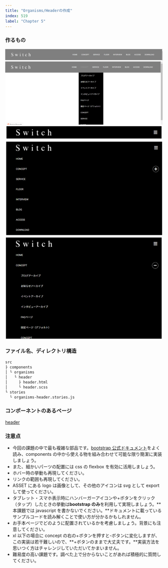 ```yaml
---
title: "Organisms/Headerの作成"
index: 519
label: "Chapter 5"
---
```


### 作るもの

![organisms_header_1](./images/organisms_header_1.png)
![organisms_header_5](./images/organisms_header_5.png)
![organisms_header_2](./images/organisms_header_2.png)
![organisms_header_3](./images/organisms_header_3.png)
![organisms_header_4](./images/organisms_header_4.png)

### ファイル名、ディレクトリ構造

```
src
├ components
│ └ organisms
│   └ header
│     ├ header.html
│     └ header.scss
└ stories
  └ organisms-header.stories.js
```

### コンポーネントのあるページ

[header](https://www.figma.com/file/itngQHR9R5RB7xwCXAKOde/?node-id=781%3A1012)

### 注意点

- 今回の課題の中で最も複雑な部品です。[bootstrap 公式ドキュメント](https://getbootstrap.com/docs/4.5/getting-started/introduction/)をよく読み、components の中から使える物を組み合わせて可能な限り簡潔に実装しましょう。
- また、細かいパーツの配置には css の flexbox を有効に活用しましょう。
- ホバー時の挙動も再現してください。
- リンクの範囲も再現してください。
- ASSET にある logo は画像として、その他のアイコンは svg として export して使ってください。
- タブレット・スマホ表示時にハンバーガーアイコンや+ボタンをクリック（タップ）したときの挙動は**bootstrap のみ**を利用して実現しましょう。**本課題では javascript を書かないでください。**ドキュメントに載っているサンプルコードを読み解くことで使い方が分かるかもしれません。
- お手本ページでどのように配置されているかを考慮しましょう。背景にも注意してください。
- xl 以下の場合に concept の右の+ボタンを押すと-ボタンに変化しますが、この実装は若干難しいので、**+ボタンのままで大丈夫です。**実装方法を思いつく方はチャレンジしていただいてかまいません。
- 難易度の高い課題です。調べた上で分からないことがあれば積極的に質問してください。
